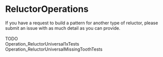 # ReluctorOperations
If you have a request to build a pattern for another type of reluctor, please submit an issue with as much detail as you can provide.
<br/><br/>
TODO<br/>
Operation_ReluctorUniversal1xTests
Operation_ReluctorUniversalMissingToothTests
